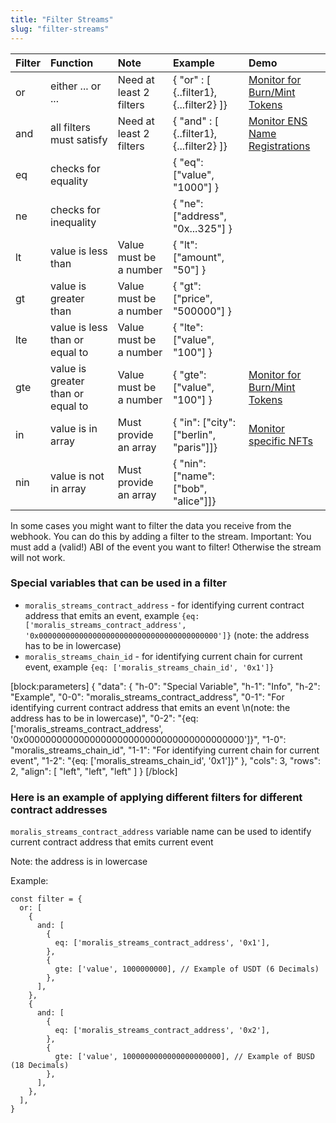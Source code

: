 ```yaml
---
title: "Filter Streams"
slug: "filter-streams"
---
```


| Filter | Function                          | Note                    | Example                                  | Demo                                                                                          |
| :----- | :-------------------------------- | :---------------------- | :--------------------------------------- | :-------------------------------------------------------------------------------------------- |
| or     | either ... or ...                 | Need at least 2 filters | { "or" : [ {..filter1}, {...filter2} ]}  | [Monitor for Burn/Mint Tokens](https://docs.moralis.io/docs/monitor-for-burnmint-tokens-1)    |
| and    | all filters must satisfy          | Need at least 2 filters | { "and" : [ {..filter1}, {...filter2} ]} | [Monitor ENS Name Registrations](https://docs.moralis.io/docs/monitor-ens-name-registrations) |
| eq     | checks for equality               |                         | { "eq": ["value", "1000"] }              |                                                                                               |
| ne     | checks for inequality             |                         | { "ne": ["address", "0x...325"] }        |                                                                                               |
| lt     | value is less than                | Value must be a number  | { "lt": ["amount", "50"] }               |                                                                                               |
| gt     | value is greater than             | Value must be a number  | { "gt": ["price", "500000"] }            |                                                                                               |
| lte    | value is less than or equal to    | Value must be a number  | { "lte": ["value", "100"] }              |                                                                                               |
| gte    | value is greater than or equal to | Value must be a number  | { "gte": ["value", "100"] }              | [Monitor for Burn/Mint Tokens](https://docs.moralis.io/docs/monitor-for-burnmint-tokens-1)    |
| in     | value is in array                 | Must provide an array   | { "in": \["city": ["berlin", "paris"]]}  | [Monitor specific NFTs](https://docs.moralis.io/docs/monitor-specific-nfts)                   |
| nin    | value is not in array             | Must provide an array   | { "nin": \["name": ["bob", "alice"]]}    |                                                                                               |

In some cases you might want to filter the data you receive from the webhook. You can do this by adding a filter to the stream. Important: You must add a (valid!) ABI of the event you want to filter! Otherwise the stream will not work.

### Special variables that can be used in a filter

- `moralis_streams_contract_address` - for identifying current contract address that emits an event, example `{eq: ['moralis_streams_contract_address', '0x0000000000000000000000000000000000000000']}` (note: the address has to be in lowercase)
- `moralis_streams_chain_id` - for identifying current chain for current event, example `{eq: ['moralis_streams_chain_id', '0x1']}`

[block:parameters]
{
  "data": {
    "h-0": "Special Variable",
    "h-1": "Info",
    "h-2": "Example",
    "0-0": "moralis_streams_contract_address",
    "0-1": "For identifying current contract address that emits an event  \n(note: the address has to be in lowercase)",
    "0-2": "{eq: ['moralis_streams_contract_address', '0x0000000000000000000000000000000000000000']}",
    "1-0": "moralis_streams_chain_id",
    "1-1": "For identifying current chain for current event",
    "1-2": "{eq: ['moralis_streams_chain_id', '0x1']}"
  },
  "cols": 3,
  "rows": 2,
  "align": [
    "left",
    "left",
    "left"
  ]
}
[/block]

### Here is an example of applying different filters for different contract addresses

`moralis_streams_contract_address` variable name can be used to identify current contract address that emits current event

Note: the address is in lowercase

Example:

```
const filter = {
  or: [
    {
      and: [
        {
          eq: ['moralis_streams_contract_address', '0x1'],
        },
        {
          gte: ['value', 1000000000], // Example of USDT (6 Decimals) 
        },
      ],
    },
    {
      and: [
        {
          eq: ['moralis_streams_contract_address', '0x2'],
        },
        {
          gte: ['value', 1000000000000000000000], // Example of BUSD (18 Decimals) 
        },
      ],
    },
  ],
}
```